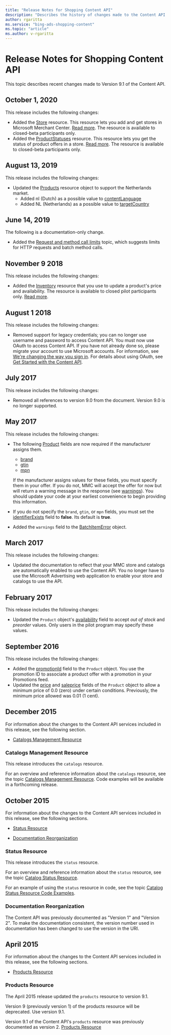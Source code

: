 ```yaml
---
title: "Release Notes for Shopping Content API"
description: "Describes the history of changes made to the Content API."
author: rgaritta
ms.service: "bing-ads-shopping-content"
ms.topic: "article"
ms.author: v-rgaritta
---
```


# Release Notes for Shopping Content API

This topic describes recent changes made to Version 9.1 of the Content API.


## October 1, 2020

This release includes the following changes:

- Added the [Store](store-resource.md) resource. This resource lets you add and get stores in Microsoft Merchant Center. [Read more](manage-stores.md). The resource is available to closed-beta participants only. 
- Added the [ProductStatuses](productstatus-resource.md) resource. This resource lets you get the status of product offers in a store. [Read more](product-offer-statuses.md). The resource is available to closed-beta participants only. 


## August 13, 2019

This release includes the following changes:

- Updated the [Products](products-resource.md) resource object to support the Netherlands market.  
  - Added nl (Dutch) as a possible value to [contentLanguage](products-resource.md#contentlanguage)
  - Added NL (Netherlands) as a possible value to [targetCountry](products-resource.md#targetcountry)

## June 14, 2019

The following is a documentation-only change.

- Added the [Request and method call limits](request-method-limits.md) topic, which suggests limits for HTTP requests and batch method calls.


## November 9 2018

This release includes the following changes:

- Added the [Inventory](inventory-resource.md) resource that you use to update a product's price and availability. The resource is available to closed pilot participants only. [Read more](manage-product-pricing.md).


## August 1 2018

This release includes the following changes:

- Removed support for legacy credentials; you can no longer use username and password to access Content API. You must now use OAuth to access Content API. If you have not already done so, please migrate your account to use Microsoft accounts. For information, see [We're changing the way you sign in](https://help.ads.microsoft.com/#apex/3/en/ext50875/-1/en-us). For details about using OAuth, see [Get Started with the Content API](get-started.md).


## July 2017

This release includes the following changes:

- Removed all references to version 9.0 from the document. Version 9.0 is no longer supported. 

## <a name="may2017"></a>May 2017
This release includes the following changes:

- The following [Product](~/shopping-content/products-resource.md#product) fields are now required if the manufacturer assigns them.  
  
  - [brand](~/shopping-content/products-resource.md#brand) 
  - [gtin](~/shopping-content/products-resource.md#gtin) 
  - [mpn](~/shopping-content/products-resource.md#mpn)  
  
  If the manufacturer assigns values for these fields, you must specify them in your offer. If you do not, MMC will accept the offer for now but will return a warning message in the response (see [warnings](~/shopping-content/products-resource.md#warnings)). You should update your code at your earliest convenience to begin providing this information.  
  
- If you do not specify the `brand`, `gtin`, or `mpn` fields, you must set the [identifierExists](~/shopping-content/products-resource.md#identifierexists) field to **false**. Its default is **true**.  
  
- Added the `warnings` field to the [BatchItemError](~/shopping-content/products-resource.md#batchitemerror) object.

 
## <a name="march2017"></a>March 2017
This release includes the following changes:

- Updated the documentation to reflect that your MMC store and catalogs are automatically enabled to use the Content API. You no longer have to use the Microsoft Advertising web application to enable your store and catalogs to use the API.  

## <a name="february2017"></a>February 2017
This release includes the following changes:

- Updated the `Product` object's [availability](../shopping-content/products-resource.md#availability) field to accept *out of stock* and *preorder* values. Only users in the pilot program may specify these values.


## <a name="september2016"></a>September 2016
This release includes the following changes:

- Added the [promotionId](../shopping-content/products-resource.md#promotionid) field to the `Product` object. You use the promotion ID to associate a product offer with a promotion in your Promotions feed.
- Updated the [price](../shopping-content/products-resource.md#price) and [saleprice](../shopping-content/products-resource.md#saleprice) fields of the `Product` object to allow a minimum price of 0.0 (zero) under certain conditions. Previously, the minimum price allowed was 0.01 (1 cent).
 
## <a name="december2015"></a>December 2015
For information about the changes to the Content API  services included in this release, see the following section.

-   [Catalogs Management Resource](#catalogsmanagement)

### <a name="catalogsmanagement"></a>Catalogs Management Resource
This release introduces the `catalogs` resource.

For an overview and reference information about the `catalogs` resource, see the topic [Catalogs Management Resource](../shopping-content/catalogs-resource.md). Code examples will be available in a forthcoming release.

## <a name="october2015"></a>October 2015
For information about the changes to the Content API  services included in this release, see the following sections.

-   [Status Resource](#staturesource-october2015)

-   [Documentation Reorganization](#docreorg-october2015)

### <a name="staturesource-october2015"></a>Status Resource
This release introduces the `status` resource.

For an overview and reference information about the `status` resource, see the topic [Catalog Status Resource](../shopping-content/status-resource.md).

For an example of using the `status` resource in code, see the topic [Catalog Status Resource Code Examples](../shopping-content/code-examples.md#catalog).

### <a name="docreorg-october2015"></a>Documentation Reorganization
The Content API was previously documented as "Version 1" and "Version 2". To make the documentation consistent, the version number used in documentation has been changed to use the version in the URI.

## <a name="april2015"></a>April 2015
For information about the changes to the Content API  services included in this release, see the following sections.

-   [Products Resource](#productresource-april2015)

### <a name="productresource-april2015"></a>Products Resource
The April 2015 release updated the `products` resource to version 9.1.

Version 9 (previously version 1) of the products resource will be deprecated. Use version 9.1.

Version 9.1 of the Content API's `products` resource was previously documented as version 2. [Products Resource](../shopping-content/products-resource.md)


